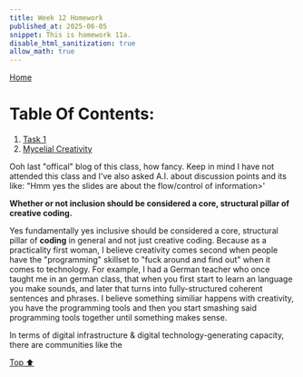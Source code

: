 ```yaml
---
title: Week 12 Homework
published_at: 2025-06-05
snippet: This is homework 11a.
disable_html_sanitization: true
allow_math: true
---
```


[Home](https://cclanchublo6.deno.dev/)

# Table Of Contents:

1. [Task 1](#task-1)
2. [Mycelial Creativity](#mycelial-creativity)

Ooh last "offical" blog of this class, how fancy. Keep in mind I have not attended this class and I've also asked A.I. about discussion points and its like: "Hmm yes the slides are about the flow/control of information>'

**Whether or not inclusion should be considered a core, structural pillar of creative coding.**

Yes fundamentally yes inclusive should be considered a core, structural pillar of **coding** in general and not just creative coding. Because as a practicality first woman, I believe creativity comes second when people have the "programming" skillset to "fuck around and find out" when it comes to technology. For example, I had a German teacher who once taught me in an german class, that when you first start to learn an language you make sounds, and later that turns into fully-structured coherent sentences and phrases. I believe something similiar happens with creativity, you have the programming tools and then you start smashing said programming tools together until something makes sense.

In terms of digital infrastructure & digital technology-generating capacity, there are communities like the

[Top ⬆︎](#)
